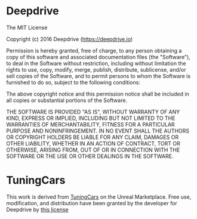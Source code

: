 # Deepdrive

The MIT License

Copyright (c) 2016 Deepdrive (https://deepdrive.io)

Permission is hereby granted, free of charge, to any person obtaining a copy
of this software and associated documentation files (the "Software"), to deal
in the Software without restriction, including without limitation the rights
to use, copy, modify, merge, publish, distribute, sublicense, and/or sell
copies of the Software, and to permit persons to whom the Software is
furnished to do so, subject to the following conditions:

The above copyright notice and this permission notice shall be included in
all copies or substantial portions of the Software.

THE SOFTWARE IS PROVIDED "AS IS", WITHOUT WARRANTY OF ANY KIND, EXPRESS OR
IMPLIED, INCLUDING BUT NOT LIMITED TO THE WARRANTIES OF MERCHANTABILITY,
FITNESS FOR A PARTICULAR PURPOSE AND NONINFRINGEMENT. IN NO EVENT SHALL THE
AUTHORS OR COPYRIGHT HOLDERS BE LIABLE FOR ANY CLAIM, DAMAGES OR OTHER
LIABILITY, WHETHER IN AN ACTION OF CONTRACT, TORT OR OTHERWISE, ARISING FROM,
OUT OF OR IN CONNECTION WITH THE SOFTWARE OR THE USE OR OTHER DEALINGS IN
THE SOFTWARE.

# TuningCars

This work is derived from [TuningCars](https://www.unrealengine.com/marketplace/tuning-cars-kit) on the Unreal
Marketplace. Free use, modification, and distribution have been granted by the developer for Deepdrive by 
[this license](https://docs.google.com/document/d/1J3TjLqc1NbXHEeMoppAhcJmSn4q6lJje0Y6DRrh9uHw)
